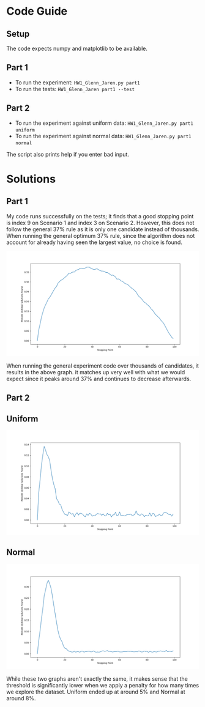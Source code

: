 # Code Guide

## Setup

The code expects numpy and matplotlib to be available.

## Part 1

- To run the experiment: `HW1_Glenn_Jaren.py part1`
- To run the tests: `HW1_Glenn_Jaren part1 --test`

## Part 2

- To run the experiment against uniform data: `HW1_Glenn_Jaren.py part1 uniform`
- To run the experiment against normal data: `HW1_Glenn_Jaren.py part1 normal`

The script also prints help if you enter bad input.

# Solutions

## Part 1

My code runs successfully on the tests; it finds that a good stopping point is index 9 on Scenario 1 and index 3 on Scenario 2. However, this does not follow the general 37% rule as it is only one candidate instead of thousands. When running the general optimum 37% rule, since the algorithm does not account for already having seen the largest value, no choice is found.

![Part 1 Result](./images/Part1.png)

When running the general experiment code over thousands of candidates, it results in the above graph. it matches up very well with what we would expect since it peaks around 37% and continues to decrease afterwards.

## Part 2

## Uniform

![Part 2 Uniform Result](./images/Part2Uniform.png)

## Normal

![Part 2 Normal Result](./images/Part2Normal.png)

While these two graphs aren't exactly the same, it makes sense that the threshold is significantly lower when we apply a penalty for how many times we explore the dataset. Uniform ended up at around 5% and Normal at around 8%.
